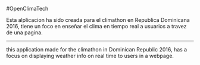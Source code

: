 #OpenClimaTech



Esta alplicacion ha sido creada para el climathon en Republica Dominicana 2016, tiene un foco en enseñar el clima en tiempo real a usuarios a travez de una pagina.

------------------------
this application made for the climathon in Dominican Republic 2016, has a focus on displaying weather info on real time to users in a webpage.


